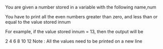 You are given a number stored in a variable with the following name,num

You have to print all the even numbers greater than zero, and less than or equal to the value stored innum

For example, if the value stored innum = 13, then the output will be

2
4
6
8
10
12
Note : All the values need to be printed on a new line

